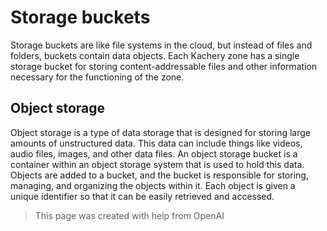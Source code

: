 # Storage buckets

Storage buckets are like file systems in the cloud, but instead of files and folders, buckets contain data objects. Each Kachery zone has a single storage bucket for storing content-addressable files and other information necessary for the functioning of the zone.

## Object storage

<!-- Used OpenAI -->
Object storage is a type of data storage that is designed for storing large amounts of unstructured data. This data can include things like videos, audio files, images, and other data files. An object storage bucket is a container within an object storage system that is used to hold this data. Objects are added to a bucket, and the bucket is responsible for storing, managing, and organizing the objects within it. Each object is given a unique identifier so that it can be easily retrieved and accessed.

> This page was created with help from OpenAI